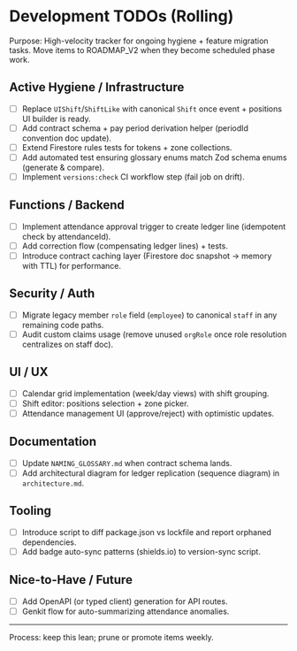 # Development TODOs (Rolling)

Purpose: High-velocity tracker for ongoing hygiene + feature migration tasks. Move items to ROADMAP_V2 when they become scheduled phase work.

## Active Hygiene / Infrastructure

- [ ] Replace `UIShift`/`ShiftLike` with canonical `Shift` once event + positions UI builder is ready.
- [ ] Add contract schema + pay period derivation helper (periodId convention doc update).
- [ ] Extend Firestore rules tests for tokens + zone collections.
- [ ] Add automated test ensuring glossary enums match Zod schema enums (generate & compare).
- [ ] Implement `versions:check` CI workflow step (fail job on drift).

## Functions / Backend

- [ ] Implement attendance approval trigger to create ledger line (idempotent check by attendanceId).
- [ ] Add correction flow (compensating ledger lines) + tests.
- [ ] Introduce contract caching layer (Firestore doc snapshot -> memory with TTL) for performance.

## Security / Auth

- [ ] Migrate legacy member `role` field (`employee`) to canonical `staff` in any remaining code paths.
- [ ] Audit custom claims usage (remove unused `orgRole` once role resolution centralizes on staff doc).

## UI / UX

- [ ] Calendar grid implementation (week/day views) with shift grouping.
- [ ] Shift editor: positions selection + zone picker.
- [ ] Attendance management UI (approve/reject) with optimistic updates.

## Documentation

- [ ] Update `NAMING_GLOSSARY.md` when contract schema lands.
- [ ] Add architectural diagram for ledger replication (sequence diagram) in `architecture.md`.

## Tooling

- [ ] Introduce script to diff package.json vs lockfile and report orphaned dependencies.
- [ ] Add badge auto-sync patterns (shields.io) to version-sync script.

## Nice-to-Have / Future

- [ ] Add OpenAPI (or typed client) generation for API routes.
- [ ] Genkit flow for auto-summarizing attendance anomalies.

---

Process: keep this lean; prune or promote items weekly.

